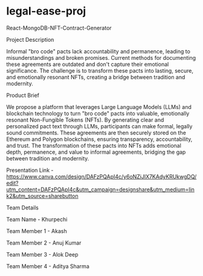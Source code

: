 # legal-ease-proj
React-MongoDB-NFT-Contract-Generator

Project Description

Informal "bro code" pacts lack accountability and permanence, leading to misunderstandings and broken promises. Current methods for documenting these agreements are outdated and don't capture their emotional significance. The challenge is to transform these pacts into lasting, secure, and emotionally resonant NFTs, creating a bridge between tradition and modernity.

Product Brief

We propose a platform that leverages Large Language Models (LLMs) and blockchain technology to turn "bro code" pacts into valuable, emotionally resonant Non-Fungible Tokens (NFTs). By generating clear and personalized pact text through LLMs, participants can make formal, legally sound commitments. These agreements are then securely stored on the Ethereum and Polygon blockchains, ensuring transparency, accountability, and trust. The transformation of these pacts into NFTs adds emotional depth, permanence, and value to informal agreements, bridging the gap between tradition and modernity.

Presentation Link - https://www.canva.com/design/DAFzPQApI4c/y6oNZiJlX7KAdyKRUkwgDQ/edit?utm_content=DAFzPQApI4c&utm_campaign=designshare&utm_medium=link2&utm_source=sharebutton

Team Details

Team Name - Khurpechi

Team Member 1 - Akash

Team Member 2 - Anuj Kumar

Team Member 3 - Alok Deep

Team Member 4 - Aditya Sharma
